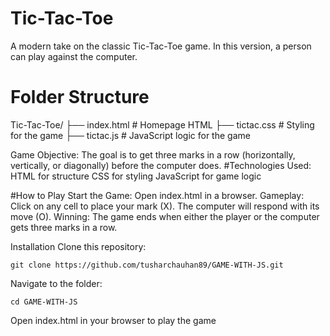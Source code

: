 # Tic-Tac-Toe
A modern take on the classic Tic-Tac-Toe game. In this version, a person can play against the computer.


# Folder Structure
Tic-Tac-Toe/
├── index.html           # Homepage HTML
├── tictac.css           # Styling for the game
├── tictac.js            # JavaScript logic for the game



Game Objective: The goal is to get three marks in a row (horizontally, vertically, or diagonally) before the computer does.
#Technologies Used:
HTML for structure
CSS for styling
JavaScript for game logic

#How to Play
Start the Game: Open index.html in a browser.
Gameplay: Click on any cell to place your mark (X). The computer will respond with its move (O).
Winning: The game ends when either the player or the computer gets three marks in a row.


Installation
Clone this repository:
```
git clone https://github.com/tusharchauhan89/GAME-WITH-JS.git
```
Navigate to the folder:
```
cd GAME-WITH-JS
```
Open index.html in your browser to play the game


